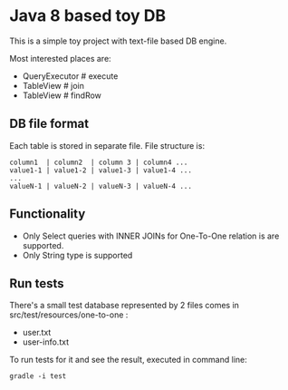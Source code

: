 Java 8 based toy DB
===================

This is a simple toy project with text-file based DB engine.

Most interested places are:
* QueryExecutor # execute
* TableView # join
* TableView # findRow


DB file format
--------------
Each table is stored in separate file.
File structure is:
```
column1  | column2  | column 3 | column4 ...
value1-1 | value1-2 | value1-3 | value1-4 ...
...
valueN-1 | valueN-2 | valueN-3 | valueN-4 ...
```

Functionality
-------------
* Only Select queries with INNER JOINs for One-To-One relation is are supported.
* Only String type is supported

Run tests
---------
There's a small test database represented by 2 files comes in src/test/resources/one-to-one :
* user.txt
* user-info.txt

To run tests for it and see the result, executed in command line:
```
gradle -i test
```